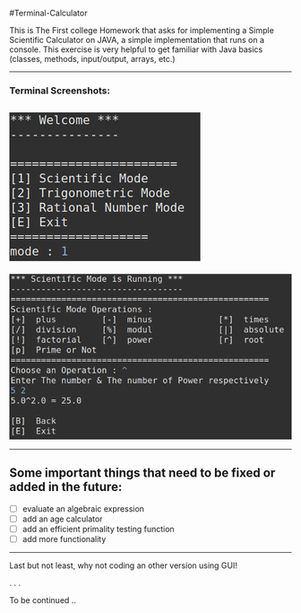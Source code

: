 #Terminal-Calculator

This is The First college Homework that asks for implementing a Simple Scientific Calculator on JAVA, a simple implementation that runs on a console. 
This exercise is very helpful to get familiar with Java basics (classes, methods, input/output, arrays, etc.)

---

### Terminal Screenshots:

![1](./screenshots/1.png)
---
![2](./screenshots/2.png)

---

## Some important things that need to be fixed or added in the future:
- [ ] evaluate an algebraic expression
- [ ] add an age calculator
- [ ] add an efficient primality testing function
- [ ] add more functionality

---

Last but not least, why not coding an other version using GUI!

. . .

To be continued ..
